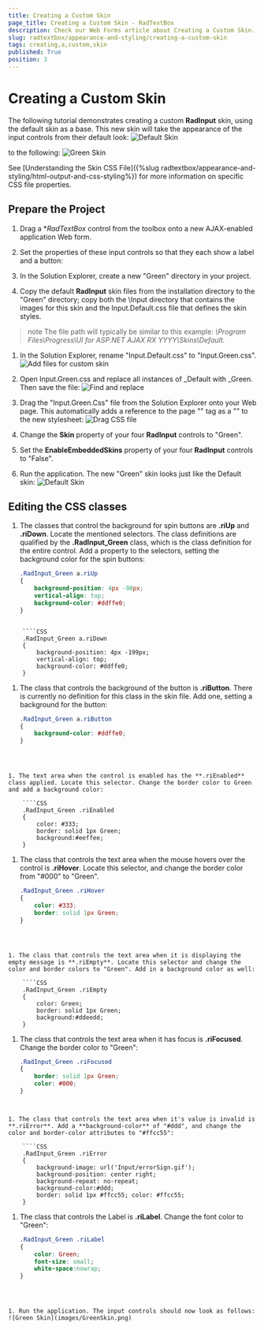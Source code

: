 ```yaml
---
title: Creating a Custom Skin
page_title: Creating a Custom Skin - RadTextBox
description: Check our Web Forms article about Creating a Custom Skin.
slug: radtextbox/appearance-and-styling/creating-a-custom-skin
tags: creating,a,custom,skin
published: True
position: 3
---
```


# Creating a Custom Skin



The following tutorial demonstrates creating a custom **RadInput** skin, using the default skin as a base. This new skin will take the appearance of the input controls from their default look:
![Default Skin](images/DefaultSkin.png)

to the following:
![Green Skin](images/GreenSkin.png)

See [Understanding the Skin CSS File]({%slug radtextbox/appearance-and-styling/html-output-and-css-styling%}) for more information on specific CSS file properties.

## Prepare the Project

1. Drag a **RadTextBox* control from the toolbox onto a new AJAX-enabled application Web form.

1. Set the properties of these input controls so that they each show a label and a button:

1. In the Solution Explorer, create a new "Green" directory in your project.

1. Copy the default **RadInput** skin files from the installation directory to the "Green" directory; copy both the \Input directory that contains the images for this skin and the Input.Default.css file that defines the skin styles.
>note The file path will typically be similar to this example: *\Program Files\Progress\UI for ASP.NET AJAX RX YYYY\Skins\Default.*
>

1. In the Solution Explorer, rename "Input.Default.css" to "Input.Green.css".
![Add files for custom skin](images/AddFilesForCustomSkin.png)
1. Open Input.Green.css and replace all instances of _Default with _Green. Then save the file:
![Find and replace](images/FindAndReplace.png)

1. Drag the "Input.Green.Css" file from the Solution Explorer onto your Web page. This automatically adds a reference to the page "<head>" tag as a "<link>" to the new stylesheet:
![Drag CSS file](images/dragcssfile.png)

1. Change the **Skin** property of your four **RadInput** controls to "Green".

1. Set the **EnableEmbeddedSkins** property of your four **RadInput** controls to "False".

1. Run the application. The new "Green" skin looks just like the Default skin:
![Default Skin](images/DefaultSkin.png)

## Editing the CSS classes

1. The classes that control the background for spin buttons are **.riUp** and **.riDown**. Locate the mentioned selectors. The class definitions are qualified by the **.RadInput_Green** class, which is the class definition for the entire control. Add a property to the selectors, setting the background color for the spin buttons:

	````CSS
	.RadInput_Green a.riUp
	{
		background-position: 4px -98px;
		vertical-align: top;
		background-color: #ddffe0;
	}
````

	````CSS
	.RadInput_Green a.riDown
	{
		background-position: 4px -199px;
		vertical-align: top;
		background-color: #ddffe0;
	}
````

1. The class that controls the background of the button is **.riButton**. There is currently no definition for this class in the skin file. Add one, setting a background for the button:

	````CSS
	.RadInput_Green a.riButton
	{
		background-color: #ddffe0;
	}
````



1. The text area when the control is enabled has the **.riEnabled** class applied. Locate this selector. Change the border color to Green and add a background color:

	````CSS
	.RadInput_Green .riEnabled
	{
		color: #333;
		border: solid 1px Green;
		background:#eeffee;
	}
````



1. The class that controls the text area when the mouse hovers over the control is **.riHover**. Locate this selector, and change the border color from "#000" to "Green".

	````CSS
	.RadInput_Green .riHover
	{
		color: #333;
		border: solid 1px Green;
	}
````



1. The class that controls the text area when it is displaying the empty message is **.riEmpty**. Locate this selector and change the color and border colors to "Green". Add in a background color as well:

	````CSS
	.RadInput_Green .riEmpty
	{
		color: Green;
		border: solid 1px Green;
		background:#ddeedd;
	}
````



1. The class that controls the text area when it has focus is **.riFocused**. Change the border color to "Green":

	````CSS
	.RadInput_Green .riFocused
	{
		border: solid 1px Green;
		color: #000;
	}
````


1. The class that controls the text area when it's value is invalid is **.riError**. Add a **background-color** of "#ddd", and change the color and border-color attributes to "#ffcc55":

	````CSS
	.RadInput_Green .riError
	{
		background-image: url('Input/errorSign.gif');
		background-position: center right;
		background-repeat: no-repeat;
		background-color:#ddd;
		border: solid 1px #ffcc55; color: #ffcc55;
	}
````



1. The class that controls the Label is **.riLabel**. Change the font color to "Green":

	````CSS
	.RadInput_Green .riLabel
	{
		color: Green;
		font-size: small;
		white-space:nowrap;
	}
````



1. Run the application. The input controls should now look as follows:
![Green Skin](images/GreenSkin.png)
